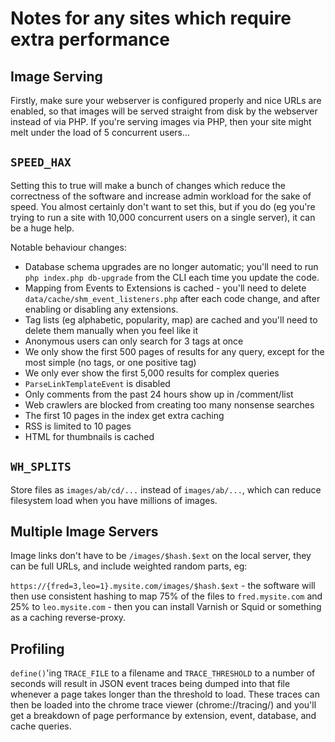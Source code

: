Notes for any sites which require extra performance
===================================================

Image Serving
-------------
Firstly, make sure your webserver is configured properly and nice URLs are
enabled, so that images will be served straight from disk by the webserver
instead of via PHP. If you're serving images via PHP, then your site might
melt under the load of 5 concurrent users...

`SPEED_HAX`
-----------
Setting this to true will make a bunch of changes which reduce the correctness
of the software and increase admin workload for the sake of speed. You almost
certainly don't want to set this, but if you do (eg you're trying to run a
site with 10,000 concurrent users on a single server), it can be a huge help.

Notable behaviour changes:

- Database schema upgrades are no longer automatic; you'll need to run
  `php index.php db-upgrade` from the CLI each time you update the code.
- Mapping from Events to Extensions is cached - you'll need to delete
  `data/cache/shm_event_listeners.php` after each code change, and after
  enabling or disabling any extensions.
- Tag lists (eg alphabetic, popularity, map) are cached and you'll need
  to delete them manually when you feel like it
- Anonymous users can only search for 3 tags at once
- We only show the first 500 pages of results for any query, except for
  the most simple (no tags, or one positive tag)
- We only ever show the first 5,000 results for complex queries
- `ParseLinkTemplateEvent` is disabled
- Only comments from the past 24 hours show up in /comment/list
- Web crawlers are blocked from creating too many nonsense searches
- The first 10 pages in the index get extra caching
- RSS is limited to 10 pages
- HTML for thumbnails is cached

`WH_SPLITS`
-----------
Store files as `images/ab/cd/...` instead of `images/ab/...`, which can
reduce filesystem load when you have millions of images.

Multiple Image Servers
----------------------
Image links don't have to be `/images/$hash.$ext` on the local server, they
can be full URLs, and include weighted random parts, eg:

`https://{fred=3,leo=1}.mysite.com/images/$hash.$ext` - the software will then
use consistent hashing to map 75% of the files to `fred.mysite.com` and 25% to
`leo.mysite.com` - then you can install Varnish or Squid or something as a
caching reverse-proxy.

Profiling
---------
`define()`'ing `TRACE_FILE` to a filename and `TRACE_THRESHOLD` to a number
of seconds will result in JSON event traces being dumped into that file
whenever a page takes longer than the threshold to load. These traces can
then be loaded into the chrome trace viewer (chrome://tracing/) and you'll
get a breakdown of page performance by extension, event, database, and cache
queries.
